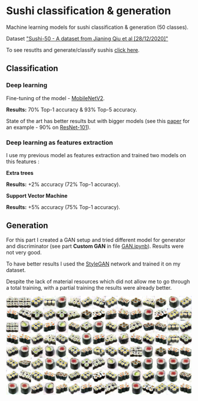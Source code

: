 # Sushi classification & generation

Machine learning models for sushi classification & generation (50 classes).

Dataset ["Sushi-50 - A dataset from Jianing Qiu et al [28/12/2020]"](https://homepages.inf.ed.ac.uk/rbf/CVonline/Imagedbase.htm)

To see resutlts and generate/classify sushis [click here](https://paulbarza.github.io/Website/sushi.html). 

## Classification

### Deep learning

Fine-tuning of the model - [MobileNetV2](https://arxiv.org/abs/1801.04381).

**Results:** 70% Top-1 accuracy & 93% Top-5 accuracy.

State of the art has better results but with bigger models (see this [paper](https://bmvc2019.org/wp-content/uploads/papers/0839-paper.pdf) for an example - 90% on [ResNet-101](https://arxiv.org/abs/1512.03385)).

### Deep learning as features extraction

I use my previous model as features extraction and trained two models on this features :

**Extra trees**

**Results:** +2% accuracy (72% Top-1 accuracy).

**Support Vector Machine**

**Results:** +5% accuracy (75% Top-1 accuracy).

## Generation

For this part I created a GAN setup and tried different model for generator and discriminator (see part **Custom GAN** in file [GAN.ipynb](https://github.com/PaulBarZa/Sushi_Classification/Generation/GAN.ipynb)).
Results were not very good.

To have better results I used the [StyleGAN](https://arxiv.org/abs/1812.04948) network and trained it on my dataset.

Despite the lack of material resources which did not allow me to go through a total training, with a partial training the results were already better.

![Fake makis](./images/fakes_makis.png)